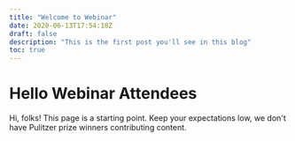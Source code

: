 ```yaml
---
title: "Welcome to Webinar"
date: 2020-06-13T17:54:18Z
draft: false
description: "This is the first post you'll see in this blog"
toc: true
---
```


# Hello Webinar Attendees

Hi, folks! This page is a starting point. Keep your expectations low, we don't have Pulitzer prize winners contributing content.